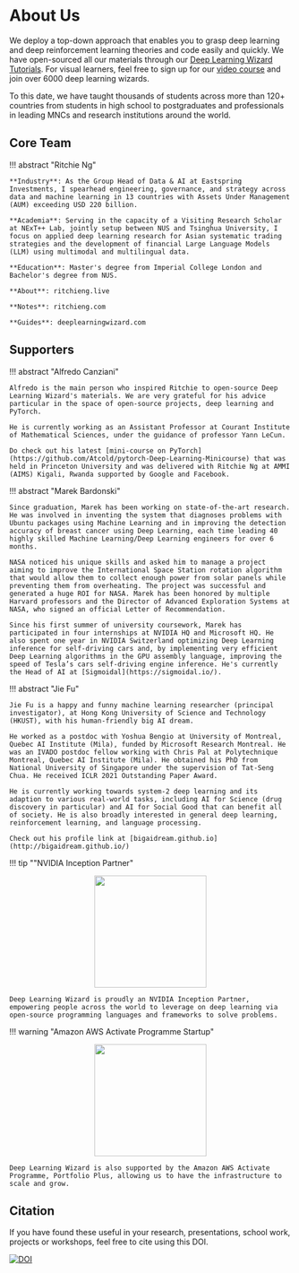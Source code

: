 # About Us

We deploy a top-down approach that enables you to grasp deep learning and deep reinforcement learning theories and code easily and quickly. We have open-sourced all our materials through our [Deep Learning Wizard Tutorials](https://www.deeplearningwizard.com/deep_learning/course_progression/). For visual learners, feel free to sign up for our [video course](https://www.udemy.com/practical-deep-learning-with-pytorch/?couponCode=DEEPWIZARD) and join over 6000 deep learning wizards.

To this date, we have taught thousands of students across more than 120+ countries from students in high school to postgraduates and professionals in leading MNCs and research institutions around the world.

## Core Team

!!! abstract "Ritchie Ng"

    **Industry**: As the Group Head of Data & AI at Eastspring Investments, I spearhead engineering, governance, and strategy across data and machine learning in 13 countries with Assets Under Management (AUM) exceeding USD 220 billion.

    **Academia**: Serving in the capacity of a Visiting Research Scholar at NExT++ Lab, jointly setup between NUS and Tsinghua University, I focus on applied deep learning research for Asian systematic trading strategies and the development of financial Large Language Models (LLM) using multimodal and multilingual data.

    **Education**: Master's degree from Imperial College London and Bachelor's degree from NUS.

    **About**: ritchieng.live

    **Notes**: ritchieng.com

    **Guides**: deeplearningwizard.com

## Supporters

!!! abstract "Alfredo Canziani"

    Alfredo is the main person who inspired Ritchie to open-source Deep Learning Wizard's materials. We are very grateful for his advice particular in the space of open-source projects, deep learning and PyTorch.
    
    He is currently working as an Assistant Professor at Courant Institute of Mathematical Sciences, under the guidance of professor Yann LeCun.
    
    Do check out his latest [mini-course on PyTorch](https://github.com/Atcold/pytorch-Deep-Learning-Minicourse) that was held in Princeton University and was delivered with Ritchie Ng at AMMI (AIMS) Kigali, Rwanda supported by Google and Facebook.
    
!!! abstract "Marek Bardonski"

    Since graduation, Marek has been working on state-of-the-art research. He was involved in inventing the system that diagnoses problems with Ubuntu packages using Machine Learning and in improving the detection accuracy of breast cancer using Deep Learning, each time leading 40 highly skilled Machine Learning/Deep Learning engineers for over 6 months.

    NASA noticed his unique skills and asked him to manage a project aiming to improve the International Space Station rotation algorithm that would allow them to collect enough power from solar panels while preventing them from overheating. The project was successful and generated a huge ROI for NASA. Marek has been honored by multiple Harvard professors and the Director of Advanced Exploration Systems at NASA, who signed an official Letter of Recommendation.

    Since his first summer of university coursework, Marek has participated in four internships at NVIDIA HQ and Microsoft HQ. He also spent one year in NVIDIA Switzerland optimizing Deep Learning inference for self-driving cars and, by implementing very efficient Deep Learning algorithms in the GPU assembly language, improving the speed of Tesla’s cars self-driving engine inference. He's currently the Head of AI at [Sigmoidal](https://sigmoidal.io/).

!!! abstract "Jie Fu"

    Jie Fu is a happy and funny machine learning researcher (principal investigator), at Hong Kong University of Science and Technology (HKUST), with his human-friendly big AI dream.

    He worked as a postdoc with Yoshua Bengio at University of Montreal, Quebec AI Institute (Mila), funded by Microsoft Research Montreal. He was an IVADO postdoc fellow working with Chris Pal at Polytechnique Montreal, Quebec AI Institute (Mila). He obtained his PhD from National University of Singapore under the supervision of Tat-Seng Chua. He received ICLR 2021 Outstanding Paper Award.

    He is currently working towards system-2 deep learning and its adaption to various real-world tasks, including AI for Science (drug discovery in particular) and AI for Social Good that can benefit all of society. He is also broadly interested in general deep learning, reinforcement learning, and language processing.

    Check out his profile link at [bigaidream.github.io](http://bigaidream.github.io/)
    
!!! tip ""NVIDIA Inception Partner"
    <center><img src="https://res.cloudinary.com/ritchieng/image/upload/v1532596192/deeplearningwizard.com/nvidia_inception.png" style="width:200px"/></center>
    
    Deep Learning Wizard is proudly an NVIDIA Inception Partner, empowering people across the world to leverage on deep learning via open-source programming languages and frameworks to solve problems.
    
!!! warning "Amazon AWS Activate Programme Startup"
    <center><img src="https://res.cloudinary.com/ritchieng/image/upload/v1563421301/logos/aws_activate.png" style="width:200px"/></center>
    
    Deep Learning Wizard is also supported by the Amazon AWS Activate Programme, Portfolio Plus, allowing us to have the infrastructure to scale and grow.   
    
## Citation
If you have found these useful in your research, presentations, school work, projects or workshops, feel free to cite using this DOI.

[![DOI](https://zenodo.org/badge/139945544.svg)](https://zenodo.org/badge/latestdoi/139945544)